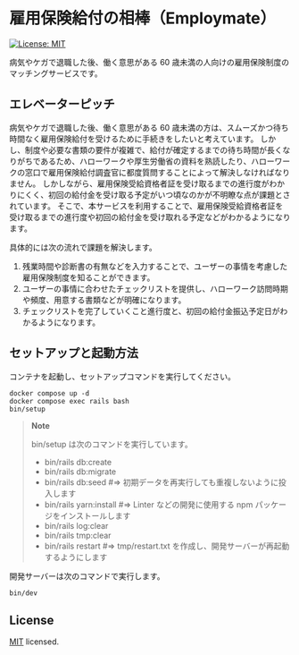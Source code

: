 # 雇用保険給付の相棒（Employmate）

<p>
  <a href="https://github.com/maeda-m/employmate/blob/main/LICENSE" target="_blank">
    <img alt="License: MIT" src="https://img.shields.io/badge/License-MIT-yellow.svg" />
  </a>
</p>

病気やケガで退職した後、働く意思がある 60 歳未満の人向けの雇用保険制度のマッチングサービスです。

## エレベーターピッチ

病気やケガで退職した後、働く意思がある 60 歳未満の方は、スムーズかつ待ち時間なく雇用保険給付を受けるために手続きをしたいと考えています。
しかし、制度や必要な書類の要件が複雑で、給付が確定するまでの待ち時間が長くなりがちであるため、ハローワークや厚生労働省の資料を熟読したり、ハローワークの窓口で雇用保険給付調査官に都度質問することによって解決しなければなりません。
しかしながら、雇用保険受給資格者証を受け取るまでの進行度がわかりにくく、初回の給付金を受け取る予定がいつ頃なのかが不明瞭な点が課題とされています。
そこで、本サービスを利用することで、雇用保険受給資格者証を受け取るまでの進行度や初回の給付金を受け取れる予定などがわかるようになります。

具体的には次の流れで課題を解決します。

1. 残業時間や診断書の有無などを入力することで、ユーザーの事情を考慮した雇用保険制度を知ることができます。
2. ユーザーの事情に合わせたチェックリストを提供し、ハローワーク訪問時期や頻度、用意する書類などが明確になります。
3. チェックリストを完了していくこと進行度と、初回の給付金振込予定日がわかるようになります。

## セットアップと起動方法

コンテナを起動し、セットアップコマンドを実行してください。

```shell
docker compose up -d
docker compose exec rails bash
bin/setup
```

> **Note**
>
> bin/setup は次のコマンドを実行しています。
>
> - bin/rails db:create
> - bin/rails db:migrate
> - bin/rails db:seed #=> 初期データを再実行しても重複しないように投入します
> - bin/rails yarn:install #=> Linter などの開発に使用する npm パッケージをインストールします
> - bin/rails log:clear
> - bin/rails tmp:clear
> - bin/rails restart #=> tmp/restart.txt を作成し、開発サーバーが再起動するようにします

開発サーバーは次のコマンドで実行します。

```shell
bin/dev
```

## License

[MIT](https://github.com/maeda-m/employmate/blob/main/LICENSE) licensed.
